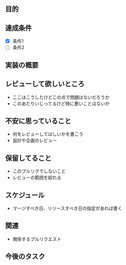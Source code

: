 ## 目的

## 達成条件
- [x] 条件1
- [ ] 条件2

## 実装の概要

## レビューして欲しいところ
- ここはこうしたけどこの点で問題はないだろうか
- このあたりいじってるけど特に悪いことはないか

## 不安に思っていること
- 何をレビューしてほしいかを書こう
- 設計や企画のレビュー

## 保留してること
- このプルリクでしないこと
- レビューの範囲を絞れる

## スケジュール
- マージすべき日、リリースすべき日の指定があれば書く

## 関連
- 関係するプルリクエスト

## 今後のタスク
